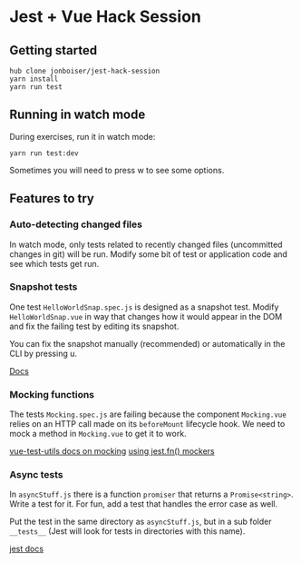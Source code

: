 # Jest + Vue Hack Session

## Getting started

```
hub clone jonboiser/jest-hack-session
yarn install
yarn run test
```

## Running in watch mode

During exercises, run it in watch mode:

```
yarn run test:dev
```

Sometimes you will need to press <key>w</key> to see some options.

## Features to try

### Auto-detecting changed files

In watch mode, only tests related to recently changed files (uncommitted changes in git) will be run. Modify some bit of test or application code and see which tests get run.

### Snapshot tests

One test `HelloWorldSnap.spec.js` is designed as a snapshot test. Modify `HelloWorldSnap.vue` in way that changes how it would appear in the DOM and fix the failing test by editing its snapshot.

You can fix the snapshot manually (recommended) or automatically in the CLI by pressing <key>u</key>.

[Docs](https://facebook.github.io/jest/docs/en/snapshot-testing.html#snapshot-testing-with-jest)

### Mocking functions

The tests `Mocking.spec.js` are failing because the component `Mocking.vue` relies on an HTTP call made on its `beforeMount` lifecycle hook. We need to mock a method in `Mocking.vue` to get it to work.

[vue-test-utils docs on mocking](https://vue-test-utils.vuejs.org/api/options.html#mocks)
[using jest.fn() mockers](https://facebook.github.io/jest/docs/en/mock-function-api.html)

### Async tests

In `asyncStuff.js` there is a function `promiser` that returns a `Promise<string>`. Write a test for it. For fun, add a test that handles the error case as well.

Put the test in the same directory as `asyncStuff.js`, but in a sub folder `__tests__` (Jest will look for tests in directories with this name).

[jest docs](https://facebook.github.io/jest/docs/en/asynchronous.html#async-await)
